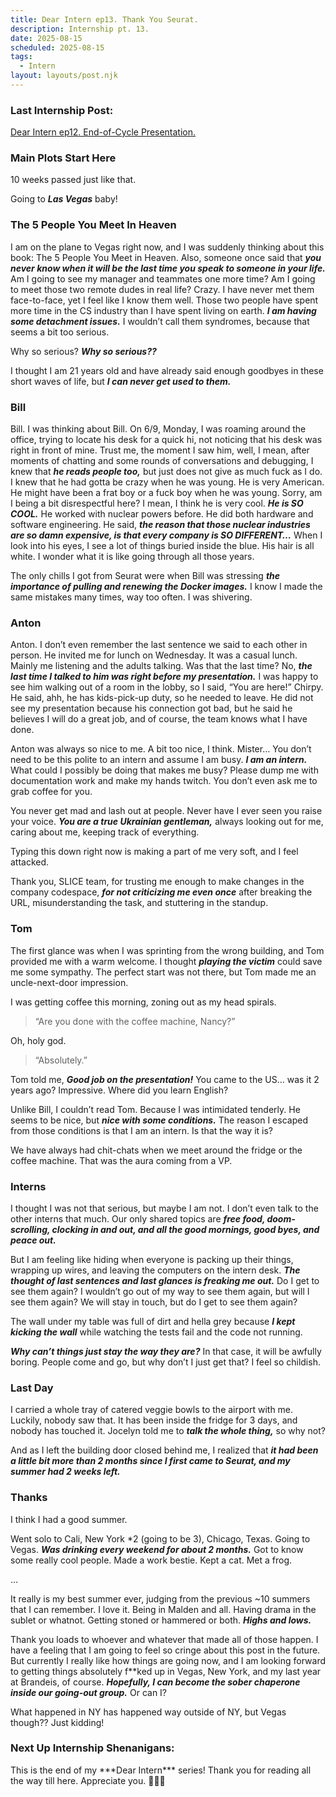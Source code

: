 ```yaml
---
title: Dear Intern ep13. Thank You Seurat.
description: Internship pt. 13.
date: 2025-08-15
scheduled: 2025-08-15
tags:
  - Intern
layout: layouts/post.njk
---
```


<h3>Last Internship Post:</h3>
<a href="{{ '/posts/dearinternep12/' | url }}">Dear Intern ep12. End-of-Cycle Presentation.</a>

<h3>Main Plots Start Here</h3>

10 weeks passed just like that.

Going to ***Las Vegas*** baby!

<h3>The 5 People You Meet In Heaven</h3>

I am on the plane to Vegas right now, and I was suddenly thinking about this book: The 5 People You Meet in Heaven. Also, someone once said that ***you never know when it will be the last time you speak to someone in your life.*** Am I going to see my manager and teammates one more time? Am I going to meet those two remote dudes in real life? Crazy. I have never met them face-to-face, yet I feel like I know them well. Those two people have spent more time in the CS industry than I have spent living on earth. ***I am having some detachment issues.*** I wouldn’t call them syndromes, because that seems a bit too serious.

Why so serious? ***Why so serious??***

I thought I am 21 years old and have already said enough goodbyes in these short waves of life, but ***I can never get used to them.***

<h3>Bill</h3>

Bill. I was thinking about Bill. On 6/9, Monday, I was roaming around the office, trying to locate his desk for a quick hi, not noticing that his desk was right in front of mine. Trust me, the moment I saw him, well, I mean, after moments of chatting and some rounds of conversations and debugging, I knew that ***he reads people too,*** but just does not give as much fuck as I do. I knew that he had gotta be crazy when he was young. He is very American. He might have been a frat boy or a fuck boy when he was young. Sorry, am I being a bit disrespectful here? I mean, I think he is very cool. ***He is SO COOL.*** He worked with nuclear powers before. He did both hardware and software engineering. He said, ***the reason that those nuclear industries are so damn expensive, is that every company is SO DIFFERENT…*** When I look into his eyes, I see a lot of things buried inside the blue. His hair is all white. I wonder what it is like going through all those years.

The only chills I got from Seurat were when Bill was stressing ***the importance of pulling and renewing the Docker images.*** I know I made the same mistakes many times, way too often. I was shivering.

<h3>Anton</h3>

Anton. I don’t even remember the last sentence we said to each other in person. He invited me for lunch on Wednesday. It was a casual lunch. Mainly me listening and the adults talking. Was that the last time? No, ***the last time I talked to him was right before my presentation.*** I was happy to see him walking out of a room in the lobby, so I said, “You are here!” Chirpy. He said, ahh, he has kids-pick-up duty, so he needed to leave. He did not see my presentation because his connection got bad, but he said he believes I will do a great job, and of course, the team knows what I have done.

Anton was always so nice to me. A bit too nice, I think. Mister… You don’t need to be this polite to an intern and assume I am busy. ***I am an intern.*** What could I possibly be doing that makes me busy? Please dump me with documentation work and make my hands twitch. You don’t even ask me to grab coffee for you.

You never get mad and lash out at people. Never have I ever seen you raise your voice. ***You are a true Ukrainian gentleman,*** always looking out for me, caring about me, keeping track of everything.

Typing this down right now is making a part of me very soft, and I feel attacked.

Thank you, SLICE team, for trusting me enough to make changes in the company codespace, ***for not criticizing me even once*** after breaking the URL, misunderstanding the task, and stuttering in the standup.

<h3>Tom</h3>

The first glance was when I was sprinting from the wrong building, and Tom provided me with a warm welcome. I thought ***playing the victim*** could save me some sympathy. The perfect start was not there, but Tom made me an uncle-next-door impression.

I was getting coffee this morning, zoning out as my head spirals.

>“Are you done with the coffee machine, Nancy?”

Oh, holy god.

>“Absolutely.”

Tom told me, ***Good job on the presentation!*** You came to the US… was it 2 years ago? Impressive. Where did you learn English?

Unlike Bill, I couldn’t read Tom. Because I was intimidated tenderly. He seems to be nice, but ***nice with some conditions.*** The reason I escaped from those conditions is that I am an intern. Is that the way it is?

We have always had chit-chats when we meet around the fridge or the coffee machine. That was the aura coming from a VP.

<h3>Interns</h3>

I thought I was not that serious, but maybe I am not. I don’t even talk to the other interns that much. Our only shared topics are ***free food, doom-scrolling, clocking in and out, and all the good mornings, good byes, and peace out.***

But I am feeling like hiding when everyone is packing up their things, wrapping up wires, and leaving the computers on the intern desk. ***The thought of last sentences and last glances is freaking me out.*** Do I get to see them again? I wouldn’t go out of my way to see them again, but will I see them again? We will stay in touch, but do I get to see them again?

The wall under my table was full of dirt and hella grey because ***I kept kicking the wall*** while watching the tests fail and the code not running.

***Why can’t things just stay the way they are?*** In that case, it will be awfully boring. People come and go, but why don’t I just get that? I feel so childish.

<h3>Last Day</h3>

I carried a whole tray of catered veggie bowls to the airport with me. Luckily, nobody saw that. It has been inside the fridge for 3 days, and nobody has touched it. Jocelyn told me to ***talk the whole thing,*** so why not?

And as I left the building door closed behind me, I realized that ***it had been a little bit more than 2 months since I first came to Seurat, and my summer had 2 weeks left.***

<h3>Thanks</h3>

I think I had a good summer.

Went solo to Cali, New York *2 (going to be 3), Chicago, Texas. Going to Vegas. ***Was drinking every weekend for about 2 months.*** Got to know some really cool people. Made a work bestie. Kept a cat. Met a frog.

…

It really is my best summer ever, judging from the previous ~10 summers that I can remember. I love it. Being in Malden and all. Having drama in the sublet or whatnot. Getting stoned or hammered or both. ***Highs and lows.***

Thank you loads to whoever and whatever that made all of those happen. I have a feeling that I am going to feel so cringe about this post in the future. But currently I really like how things are going now, and I am looking forward to getting things absolutely f**ked up in Vegas, New York, and my last year at Brandeis, of course. ***Hopefully, I can become the sober chaperone inside our going-out group.*** Or can I?

What happened in NY has happened way outside of NY, but Vegas though?? Just kidding!

<h3>Next Up Internship Shenanigans:</h3>
This is the end of my ***Dear Intern*** series! Thank you for reading all the way till here. Appreciate you. 🤍🩵💙
